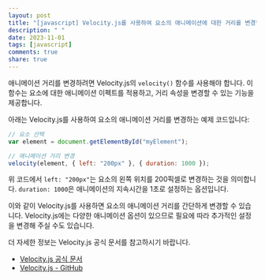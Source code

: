 ```yaml
---
layout: post
title: "[javascript] Velocity.js를 사용하여 요소의 애니메이션에 대한 거리를 변경할 수 있나요?"
description: " "
date: 2023-11-01
tags: [javascript]
comments: true
share: true
---
```


애니메이션 거리를 변경하려면 Velocity.js의 `velocity()` 함수를 사용해야 합니다. 이 함수는 요소에 대한 애니메이션 이펙트를 적용하고, 거리 속성을 변경할 수 있는 기능을 제공합니다.

아래는 Velocity.js를 사용하여 요소의 애니메이션 거리를 변경하는 예제 코드입니다:

```javascript
// 요소 선택
var element = document.getElementById("myElement");

// 애니메이션 거리 변경
velocity(element, { left: "200px" }, { duration: 1000 });
```

위 코드에서 `left: "200px"`는 요소의 왼쪽 위치를 200픽셀로 변경하는 것을 의미합니다. `duration: 1000`은 애니메이션의 지속시간을 1초로 설정하는 옵션입니다.

이와 같이 Velocity.js를 사용하면 요소의 애니메이션 거리를 간단하게 변경할 수 있습니다. Velocity.js에는 다양한 애니메이션 옵션이 있으므로 필요에 따라 추가적인 설정을 변경해 주실 수도 있습니다.

더 자세한 정보는 Velocity.js 공식 문서를 참고하시기 바랍니다.
- [Velocity.js 공식 문서](http://velocityjs.org/)
- [Velocity.js - GitHub](https://github.com/julianshapiro/velocity)